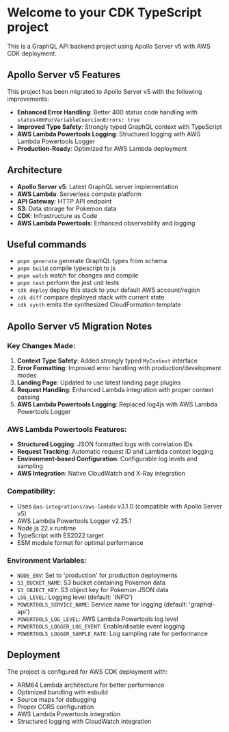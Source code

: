 # Welcome to your CDK TypeScript project

This is a GraphQL API backend project using Apollo Server v5 with AWS CDK deployment.

## Apollo Server v5 Features

This project has been migrated to Apollo Server v5 with the following improvements:

- **Enhanced Error Handling**: Better 400 status code handling with `status400ForVariableCoercionErrors: true`
- **Improved Type Safety**: Strongly typed GraphQL context with TypeScript
- **AWS Lambda Powertools Logging**: Structured logging with AWS Lambda Powertools Logger
- **Production-Ready**: Optimized for AWS Lambda deployment

## Architecture

- **Apollo Server v5**: Latest GraphQL server implementation
- **AWS Lambda**: Serverless compute platform
- **API Gateway**: HTTP API endpoint
- **S3**: Data storage for Pokemon data
- **CDK**: Infrastructure as Code
- **AWS Lambda Powertools**: Enhanced observability and logging

## Useful commands

* `pnpm generate`   generate GraphQL types from schema
* `pnpm build`      compile typescript to js
* `pnpm watch`      watch for changes and compile
* `pnpm test`       perform the jest unit tests
* `cdk deploy`      deploy this stack to your default AWS account/region
* `cdk diff`        compare deployed stack with current state
* `cdk synth`       emits the synthesized CloudFormation template

## Apollo Server v5 Migration Notes

### Key Changes Made:

1. **Context Type Safety**: Added strongly typed `MyContext` interface
2. **Error Formatting**: Improved error handling with production/development modes
3. **Landing Page**: Updated to use latest landing page plugins
4. **Request Handling**: Enhanced Lambda integration with proper context passing
5. **AWS Lambda Powertools Logging**: Replaced log4js with AWS Lambda Powertools Logger

### AWS Lambda Powertools Features:

- **Structured Logging**: JSON formatted logs with correlation IDs
- **Request Tracking**: Automatic request ID and Lambda context logging
- **Environment-based Configuration**: Configurable log levels and sampling
- **AWS Integration**: Native CloudWatch and X-Ray integration

### Compatibility:

- Uses `@as-integrations/aws-lambda` v3.1.0 (compatible with Apollo Server v5)
- AWS Lambda Powertools Logger v2.25.1
- Node.js 22.x runtime
- TypeScript with ES2022 target
- ESM module format for optimal performance

### Environment Variables:

- `NODE_ENV`: Set to 'production' for production deployments
- `S3_BUCKET_NAME`: S3 bucket containing Pokemon data
- `S3_OBJECT_KEY`: S3 object key for Pokemon JSON data
- `LOG_LEVEL`: Logging level (default: 'INFO')
- `POWERTOOLS_SERVICE_NAME`: Service name for logging (default: 'graphql-api')
- `POWERTOOLS_LOG_LEVEL`: AWS Lambda Powertools log level
- `POWERTOOLS_LOGGER_LOG_EVENT`: Enable/disable event logging
- `POWERTOOLS_LOGGER_SAMPLE_RATE`: Log sampling rate for performance

## Deployment

The project is configured for AWS CDK deployment with:

- ARM64 Lambda architecture for better performance
- Optimized bundling with esbuild
- Source maps for debugging
- Proper CORS configuration
- AWS Lambda Powertools integration
- Structured logging with CloudWatch integration
